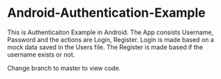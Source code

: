 # Android-Authentication-Example
This is Authenticaiton Example in Android. The App consists Username, Password and the actions are Login, Register. Login is made based on a mock data saved in the Users file. The Register is made based if the username exists or not.

Change branch to master to view code.
